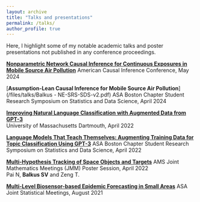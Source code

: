 ```yaml
---
layout: archive
title: "Talks and presentations"
permalink: /talks/
author_profile: true
---
```


Here, I highlight some of my notable academic talks and poster presentations not published in any conference proceedings.

[**Nonparametric Network Causal Inference for Continuous Exposures in Mobile Source Air Pollution**](/files/talks/ACIC-Poster-2024.pdf)
American Causal Inference Conference, May 2024

[**Assumption-Lean Causal Inference for Mobile Source Air Pollution**](/files/talks/Balkus - NE-SRS-SDS-v2.pdf)
ASA Boston Chapter Student Research Symposium on Statistics and Data Science, April 2024

[**Improving Natural Language Classification with Augmented Data from GPT-3**](https://www.youtube.com/watch?v=hRlqtPYel4Y)  
University of Massachusetts Dartmouth, April 2022

[**Language Models That Teach Themselves: Augmenting Training Data for Topic Classification Using GPT-3**](/files/talks/Boston_ASA.pdf)
ASA Boston Chapter Student Research Symposium on Statistics and Data Science, April 2022

[**Multi-Hypothesis Tracking of Space Objects and Targets**](/files/talks/Aerospace_JMM_Poster.pdf)
AMS Joint Mathematics Meetings (JMM) Poster Session, April 2022  
Pai N, **Balkus SV** and Zeng T.

[**Multi-Level Biosensor-based Epidemic Forecasting in Small Areas**](/files/talks/Long_JSM_Presentation.pdf)
ASA Joint Statistical Meetings, August 2021
